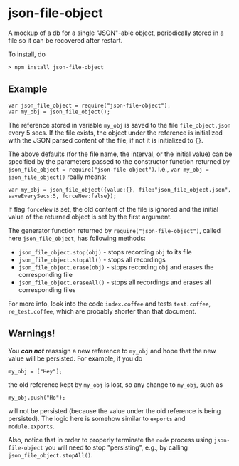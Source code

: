 json-file-object
================

A mockup of a db for a single "JSON"-able object, periodically stored
in a file so it can be recovered after restart.

To install, do

    > npm install json-file-object

Example
-------

    var json_file_object = require("json-file-object");
    var my_obj = json_file_object();

The reference stored in variable `my_obj` is saved to the file
`file_object.json` every 5 secs.  If the file exists, the object under
the reference is initialized with the JSON parsed content of the file,
if not it is initialized to `{}`.

The above defaults (for the file name, the interval, or the initial value) can be
specified by the parameters passed to the constructor function
returned by `json_file_object = require("json-file-object")`. I.e.,
`var my_obj = json_file_object()` really means:

    var my_obj = json_file_object({value:{}, file:"json_file_object.json", saveEverySecs:5, forceNew:false});

If flag `forceNew` is set, the old content of the file is ignored and the initial value of the returned object is set by the first argument.

The generator function returned by `require("json-file-object")`, called
here `json_file_object`, has following methods:

* `json_file_object.stop(obj)` - stops recording `obj` to its file
* `json_file_object.stopAll()` - stops all recordings
* `json_file_object.erase(obj)` - stops recording `obj` and erases the corresponding file
* `json_file_object.eraseAll()` - stops all recordings and erases all corresponding files


For more info, look into the code `index.coffee` and tests
`test.coffee`, `re_test.coffee`, which are probably shorter than that
document.

Warnings!
--------

You ___can not___ reassign a new reference to `my_obj` and hope that the new value will be persisted. For example, if you do

    my_obj = ["Hey"];

the old reference kept by `my_obj` is lost, so any change to `my_obj`, such as

    my_obj.push("Ho");

will not be persisted (because the value under the old reference is being persisted). The logic here is somehow similar to `exports` and  `module.exports`.

Also, notice that in order to properly terminate the `node` process
using `json-file-object` you will need to stop "persisting", e.g., by
calling `json_file_object.stopAll()`.
